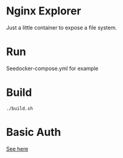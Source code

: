 # Nginx Explorer

Just a little container to expose a file system.

# Run

Seedocker-compose.yml for example

# Build

```
./build.sh
```

# Basic Auth

[See here](https://github.com/sgaunet/nginXplorerAuth)
